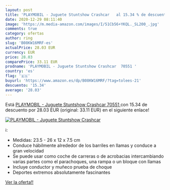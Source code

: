 ```yaml
---
layout: post
title: 'PLAYMOBIL - Juguete Stuntshow Crashcar   al 15.34 % de descuento'
date: 2020-12-29 08:11:40
image: 'https://m.media-amazon.com/images/I/51Cb56+YKQL._SL200_.jpg'
comments: true
category: ofertas
author: ring
slug: 'B08KW16MRF-es'
actualPrice: 28.03 EUR
currency: EUR
price: 28.03
comparePrice: 33.11 EUR
prodname: 'PLAYMOBIL - Juguete Stuntshow Crashcar  70551 '
country: 'es'
flag: '🇪🇸'
buyurl: 'https://www.amazon.es/dp/B08KW16MRF/?tag=tolees-21'
descuento: '15.34'
average: '28.03'
---
```


Está [PLAYMOBIL - Juguete Stuntshow Crashcar  70551 ](https://www.amazon.es/dp/B08KW16MRF/?tag=tolees-21) con 15.34 de descuento por 28.03 EUR (original: 33.11 EUR) en el siguiente enlace!

[![PLAYMOBIL - Juguete Stuntshow Crashcar  ](https://m.media-amazon.com/images/I/51Cb56+YKQL._SL200_.jpg)](https://www.amazon.es/dp/B08KW16MRF/?tag=tolees-21)

ℹ️:

- Medidas: 23.5 - 26 x 12 x 7.5 cm
- Conduce hábilmente alrededor de los barriles en llamas y conduce a gran velocidad
- Se puede usar como coche de carreras o de acrobacias intercambiando varias partes como el parachoques, una rampa o un bloque con llamas
- Incluye conductor y muñeco prueba de choque
- Deportes extremos absolutamente fascinantes

[Ver la oferta!!](https://www.amazon.es/dp/B08KW16MRF/?tag=tolees-21)
